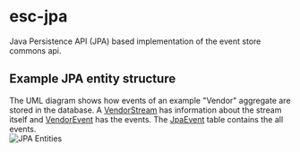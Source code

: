 # esc-jpa
Java Persistence API (JPA) based implementation of the event store commons api.

Example JPA entity structure
----------------------------
The UML diagram shows how events of an example "Vendor" aggregate are stored in the database. 
A [VendorStream](src/test/java/org/fuin/esc/jpa/examples/VendorStream.java) has information about the stream itself 
and [VendorEvent](src/test/java/org/fuin/esc/jpa/examples/VendorEvent.java) has the events. 
The [JpaEvent](src/main/java/org/fuin/esc/jpa/JpaEvent.java) table contains the all events.    
![JPA Entities](https://raw.github.com/fuinorg/event-store-commons/master/jpa/src/main/doc/esc-jpa-example.png)
